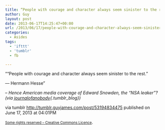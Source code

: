 ```yaml
---
title: “People with courage and character always seem sinister to the rest.” ― Hermann Hesse”
author: Guy
layout: post
date: 2013-06-17T14:25:47+00:00
url: /2013/06/17/people-with-courage-and-character-always-seem-sinister-to-the-rest-―-hermann-hesse/
categories:
  - Asides
tags:
  - 'ifttt'
  - 'tumblr'
  - fb

---
```

““People with courage and character always seem sinister to the rest.” 
  
― Hermann Hesse”

&#8211; _Hence American media coverage of Edward Snowden, the “NSA leaker”? (via [journalofanobody][1]{.tumblr_blog})_

via tumblr http://tumblr.guyjames.com/post/53194834475 published on June 17, 2013 at 04:01PM

<small><a href="https://creativecommons.org/licenses/by-nc/3.0/" target="_blank">Some rights reserved &#8211; Creative Commons Licence</a></small>.

 [1]: http://journalofanobody.tumblr.com/